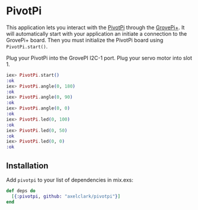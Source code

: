 # PivotPi

This application lets you interact with the
[PivotPi](https://www.dexterindustries.com/pivotpi-tutorials-documentation/)
through the
[GrovePi+](https://www.dexterindustries.com/grovepi/). It will automatically
start with your application an initiate a connection to the GrovePi+ board.
Then you must initialize the PivotPi board using `PivotPi.start()`.

Plug your PivotPi into the GrovePI I2C-1 port.  Plug your servo motor into slot 1.

```elixir
iex> PivotPi.start()
:ok
iex> PivotPi.angle(0, 180)
:ok
iex> PivotPi.angle(0, 90)
:ok
iex> PivotPi.angle(0, 0)
:ok
iex> PivotPi.led(0, 100)
:ok
iex> PivotPi.led(0, 50)
:ok
iex> PivotPi.led(0, 0)
:ok
```

## Installation
Add `pivotpi` to your list of dependencies in mix.exs:

```elixir
def deps do
  [{:pivotpi, github: "axelclark/pivotpi"}]
end
```
